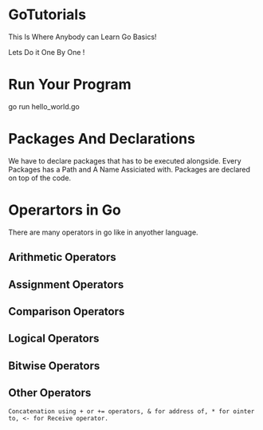 # GoTutorials
This Is Where Anybody can Learn Go Basics!

Lets Do it One By One !

# Run Your Program
go run hello_world.go

# Packages And  Declarations
We have to declare packages that has to be executed alongside. Every Packages has a Path and A Name Assiciated with.
Packages are declared on top of the code.

# Operartors in Go
There are many operators in go like in anyother language.

## Arithmetic Operators
## Assignment Operators
## Comparison Operators
## Logical Operators
## Bitwise Operators
## Other Operators
    Concatenation using + or += operators, & for address of, * for ointer to, <- for Receive operator.
